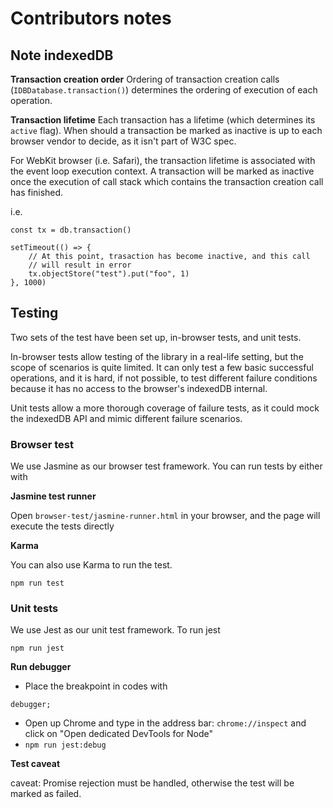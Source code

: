 # Contributors notes

## Note indexedDB

**Transaction creation order**
Ordering of transaction creation calls (`IDBDatabase.transaction()`) determines the ordering
of execution of each operation.

**Transaction lifetime**
Each transaction has a lifetime (which determines its `active` flag). When should a transaction be marked
as inactive is up to each browser vendor to decide, as it isn't part of W3C spec.

For WebKit browser (i.e. Safari), the transaction lifetime is associated with the event loop execution context.
A transaction will be marked as inactive once the execution of call stack which contains the transaction creation call
has finished.

i.e.

```
const tx = db.transaction()

setTimeout(() => {
    // At this point, trasaction has become inactive, and this call
    // will result in error
    tx.objectStore("test").put("foo", 1)
}, 1000)
```

## Testing

Two sets of the test have been set up, in-browser tests, and unit tests.

In-browser tests allow testing of the library in a real-life setting, but the scope of scenarios is quite limited. It can only test a few basic successful operations, and it is hard, if not possible, to test different failure conditions because it has no access to the browser's indexedDB internal.

Unit tests allow a more thorough coverage of failure tests, as it could mock the indexedDB API and mimic different failure scenarios.

### Browser test

We use Jasmine as our browser test framework. You can run tests by either with

**Jasmine test runner**

Open `browser-test/jasmine-runner.html` in your browser, and the page will execute the tests directly

**Karma**

You can also use Karma to run the test.

```
npm run test
```

### Unit tests

We use Jest as our unit test framework. To run jest

```
npm run jest
```

**Run debugger**

-   Place the breakpoint in codes with

```
debugger;
```

-   Open up Chrome and type in the address bar: `chrome://inspect` and click on "Open dedicated DevTools for Node"
-   `npm run jest:debug`

**Test caveat**

caveat: Promise rejection must be handled, otherwise the test will be marked as failed.
